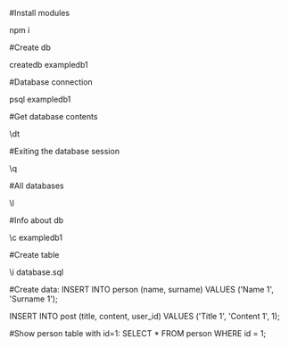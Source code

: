 #Install modules

npm i


#Create db

createdb exampledb1


#Database connection

psql exampledb1


#Get database contents

\dt


#Exiting the database session

\q


#All databases

\l


#Info about db

\c exampledb1


#Create table

\i database.sql


#Create data:
INSERT INTO person (name, surname) VALUES ('Name 1', 'Surname 1');

INSERT INTO post (title, content, user_id) VALUES ('Title 1', 'Content 1', 1);


#Show person table with id=1:
SELECT * FROM person WHERE id = 1;
